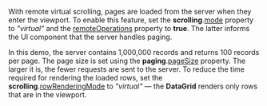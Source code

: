 With remote virtual scrolling, pages are loaded from the server when they enter the viewport. To enable this feature, set the **scrolling**.[mode](/Documentation/ApiReference/UI_Widgets/dxDataGrid/Configuration/scrolling/#mode) property to *"virtual"* and the [remoteOperations](/Documentation/ApiReference/UI_Widgets/dxDataGrid/Configuration/remoteOperations/) property to **true**. The latter informs the UI component that the server handles paging.

In this demo, the server contains 1,000,000 records and returns 100 records per page. The page size is set using the **paging**.[pageSize](/Documentation/ApiReference/UI_Widgets/dxDataGrid/Configuration/paging/#pageSize) property. The larger it is, the fewer requests are sent to the server. To reduce the time required for rendering the loaded rows, set the **scrolling**.[rowRenderingMode](/Documentation/ApiReference/UI_Widgets/dxDataGrid/Configuration/scrolling/#rowRenderingMode) to *"virtual"*  &mdash; the **DataGrid** renders only rows that are in the viewport.